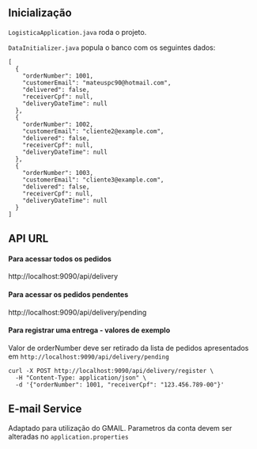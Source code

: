 ## Inicialização

`LogisticaApplication.java` roda o projeto.

`DataInitializer.java` popula o banco com os seguintes dados:
```
[
  {
    "orderNumber": 1001,
    "customerEmail": "mateuspc90@hotmail.com",
    "delivered": false,
    "receiverCpf": null,
    "deliveryDateTime": null
  },
  {
    "orderNumber": 1002,
    "customerEmail": "cliente2@example.com",
    "delivered": false,
    "receiverCpf": null,
    "deliveryDateTime": null
  },
  {
    "orderNumber": 1003,
    "customerEmail": "cliente3@example.com",
    "delivered": false,
    "receiverCpf": null,
    "deliveryDateTime": null
  }
]
```


## API URL

#### Para acessar todos os pedidos
http://localhost:9090/api/delivery

#### Para acessar os pedidos pendentes
http://localhost:9090/api/delivery/pending

#### Para registrar uma entrega - valores de exemplo
Valor de orderNumber deve ser retirado da lista de pedidos apresentados em  `http://localhost:9090/api/delivery/pending`

```
curl -X POST http://localhost:9090/api/delivery/register \
  -H "Content-Type: application/json" \
  -d '{"orderNumber": 1001, "receiverCpf": "123.456.789-00"}'
```


## E-mail Service

Adaptado para utilização do GMAIL. Parametros da conta devem ser alteradas no `application.properties`